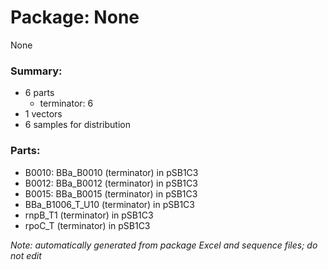 # Package: None

None

### Summary:

- 6 parts
    - terminator: 6
- 1 vectors
- 6 samples for distribution

### Parts:

- B0010: BBa_B0010 (terminator) in pSB1C3
- B0012: BBa_B0012 (terminator) in pSB1C3
- B0015: BBa_B0015 (terminator) in pSB1C3
- BBa_B1006_T_U10 (terminator) in pSB1C3
- rnpB_T1 (terminator) in pSB1C3
- rpoC_T (terminator) in pSB1C3

_Note: automatically generated from package Excel and sequence files; do not edit_
